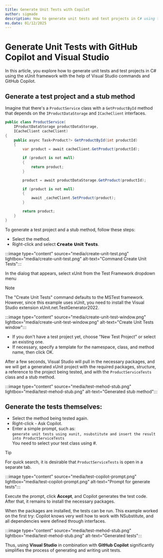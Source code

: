 ```yaml
---
title: Generate Unit Tests with Copilot
author: sigmade
description: How to generate unit tests and test projects in C# using the xUnit framework with the help of Visual Studio commands and GitHub Copilot
ms.date: 01/12/2025
---
```


# Generate Unit Tests with GitHub Copilot and Visual Studio

In this article, you explore how to generate unit tests and test projects in C# using the xUnit framework with the help of Visual Studio commands and GitHub Copilot.

## Generate a test project and a stub method

Imagine that there's a `ProductService` class with a `GetProductById` method that depends on the `IProductDataStorage` and `ICacheClient` interfaces.

```csharp
public class ProductService(
    IProductDataStorage productDataStorage,
    ICacheClient cacheClient)
{
    public async Task<Product?> GetProductById(int productId)
    {
        var product = await cacheClient.GetProduct(productId);

        if (product is not null)
        {
            return product;
        }

        product = await productDataStorage.GetProduct(productId);

        if (product is not null)
        {
            await _cacheClient.SetProduct(product);
        }

        return product;
    }
}
```

To generate a test project and a stub method, follow these steps:

* Select the method.
* Right-click and select 𝗖𝗿𝗲𝗮𝘁𝗲 𝗨𝗻𝗶𝘁 𝗧𝗲𝘀𝘁𝘀. 

:::image type="content" source="media/create-unit-test.png" lightbox="media/create-unit-test.png" alt-text="Command Create Unit Tests":::

In the dialog that appears, select xUnit from the Test Framework dropdown menu

> [!NOTE]
> The "Create Unit Tests" command defaults to the MSTest framework. However, since this example uses xUnit, you need to install the Visual Studio extension xUnit.net.TestGenerator2022.

:::image type="content" source="media/create-unit-test-window.png" lightbox="media/create-unit-test-window.png" alt-text="Create Unit Tests window":::

* If you don't have a test project yet, choose "New Test Project" or select an existing one.
* If necessary, specify a template for the namespace, class, and method name, then click OK.

After a few seconds, Visual Studio will pull in the necessary packages, and we will get a generated xUnit project with the required packages, structure, a reference to the project being tested, and with the `ProductServiceTests` class and a stub method.

:::image type="content" source="media/test-mehod-stub.png" lightbox="media/test-mehod-stub.png" alt-text="Generated stub method":::

## Generate the tests themselves:

* Select the method being tested again.
* Right-click - Ask Copilot.
* Enter a simple prompt, such as: <br> `generate unit tests using xunit, nsubstitute and insert the result into ProductServiceTests`</br> You need to select your test class using #. 

> [!TIP]
> For quick search, it is desirable that `ProductServiceTests` is open in a separate tab.

:::image type="content" source="media/test-copilot-prompt.png" lightbox="media/test-copilot-prompt.png" alt-text="Prompt for generate tests":::

Execute the prompt, click **Accept**, and Copilot generates the test code. After that, it remains to install the necessary packages.

When the packages are installed, the tests can be run. This example worked on the first try: Copilot knows very well how to work with NSubstitute, and all dependencies were defined through interfaces. 

:::image type="content" source="media/test-mehod-stub.png" lightbox="media/test-mehod-stub.png" alt-text="Generated tests":::

Thus, using **Visual Studio** in combination with **GitHub Copilot** significantly simplifies the process of generating and writing unit tests. 